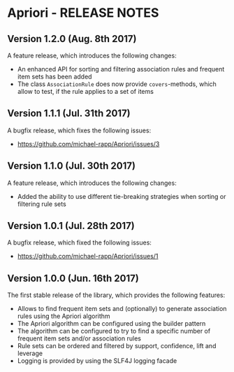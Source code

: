# Apriori - RELEASE NOTES

## Version 1.2.0 (Aug. 8th 2017)

A feature release, which introduces the following changes:

- An enhanced API for sorting and filtering association rules and frequent item sets has been added
- The class `AssociationRule` does now provide `covers`-methods, which allow to test, if the rule applies to a set of items

## Version 1.1.1 (Jul. 31th 2017)

A bugfix release, which fixes the following issues:

- https://github.com/michael-rapp/Apriori/issues/3

## Version 1.1.0 (Jul. 30th 2017)

A feature release, which introduces the following changes:

- Added the ability to use different tie-breaking strategies when sorting or filtering rule sets

## Version 1.0.1 (Jul. 28th 2017)

A bugfix release, which fixed the following issues:

- https://github.com/michael-rapp/Apriori/issues/1

## Version 1.0.0 (Jun. 16th 2017)

The first stable release of the library, which provides the following features:

- Allows to find frequent item sets and (optionally) to generate association rules using the Apriori algorithm
- The Apriori algorithm can be configured using the builder pattern
- The algorithm can be configured to try to find a specific number of frequent item sets and/or association rules
- Rule sets can be ordered and filtered by support, confidence, lift and leverage
- Logging is provided by using the SLF4J logging facade